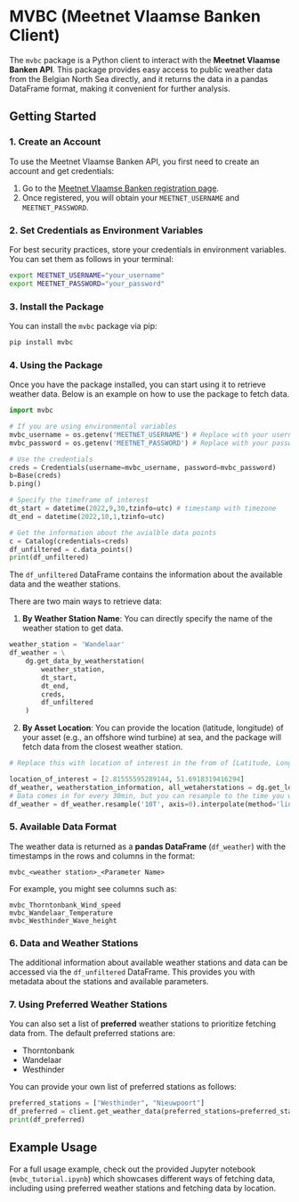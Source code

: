 
# MVBC (Meetnet Vlaamse Banken Client)

The `mvbc` package is a Python client to interact with the **Meetnet Vlaamse Banken API**. This package provides easy access to public weather data from the Belgian North Sea directly, and it returns the data in a pandas DataFrame format, making it convenient for further analysis.

## Getting Started

### 1. Create an Account

To use the Meetnet Vlaamse Banken API, you first need to create an account and get credentials:

1. Go to the [Meetnet Vlaamse Banken registration page](https://meetnetvlaamsebanken.be/account/register?signin=37ffaa0bfd8682563a8290c0d73f7f95).
2. Once registered, you will obtain your `MEETNET_USERNAME` and `MEETNET_PASSWORD`.

### 2. Set Credentials as Environment Variables

For best security practices, store your credentials in environment variables. You can set them as follows in your terminal:

```bash
export MEETNET_USERNAME="your_username"
export MEETNET_PASSWORD="your_password"
```

### 3. Install the Package

You can install the `mvbc` package via pip:

```bash
pip install mvbc
```

### 4. Using the Package

Once you have the package installed, you can start using it to retrieve weather data. Below is an example on how to use the package to fetch data.

```python
import mvbc

# If you are using environmental variables
mvbc_username = os.getenv('MEETNET_USERNAME') # Replace with your usernam
mvbc_password = os.getenv('MEETNET_PASSWORD') # Replace with your password

# Use the credentials
creds = Credentials(username=mvbc_username, password=mvbc_password)
b=Base(creds)
b.ping()

# Specify the timeframe of interest
dt_start = datetime(2022,9,30,tzinfo=utc) # timestamp with timezone
dt_end = datetime(2022,10,1,tzinfo=utc)

# Get the information about the avialble data points
c = Catalog(credentials=creds)
df_unfiltered = c.data_points()
print(df_unfiltered)
```

The `df_unfiltered` DataFrame contains the information about the available data and the weather stations.

There are two main ways to retrieve data:

1. **By Weather Station Name**: You can directly specify the name of the weather station to get data.

```python
weather_station = 'Wandelaar'
df_weather = \
    dg.get_data_by_weatherstation(
        weather_station,
        dt_start,
        dt_end,
        creds,
        df_unfiltered
    )
```

2. **By Asset Location**: You can provide the location (latitude, longitude) of your asset (e.g., an offshore wind turbine) at sea, and the package will fetch data from the closest weather station.

```python
# Replace this with location of interest in the from of [Latitude, Longitude]

location_of_interest = [2.81555595289144, 51.6918319416294]   
df_weather, weatherstation_information, all_wetaherstations = dg.get_longterm_weather_data(location_of_interest, dt_start, dt_end, df=df_unfiltered, credentials=creds)
# Data comes in for every 30min, but you can resample to the time you want (e.g. 10 minutes)
df_weather = df_weather.resample('10T', axis=0).interpolate(method='linear', axis=0, limit=12)
```

### 5. Available Data Format

The weather data is returned as a **pandas DataFrame** (`df_weather`) with the timestamps in the rows and columns in the format:

```text
mvbc_<weather station>_<Parameter Name>
```

For example, you might see columns such as:

```text
mvbc_Thorntonbank_Wind_speed
mvbc_Wandelaar_Temperature
mvbc_Westhinder_Wave_height
```

### 6. Data and Weather Stations

The additional information about available weather stations and data can be accessed via the `df_unfiltered` DataFrame. This provides you with metadata about the stations and available parameters.

### 7. Using Preferred Weather Stations

You can also set a list of **preferred** weather stations to prioritize fetching data from. The default preferred stations are:

- Thorntonbank
- Wandelaar
- Westhinder

You can provide your own list of preferred stations as follows:

```python
preferred_stations = ["Westhinder", "Nieuwpoort"]
df_preferred = client.get_weather_data(preferred_stations=preferred_stations)
print(df_preferred)
```

## Example Usage

For a full usage example, check out the provided Jupyter notebook (`mvbc_tutorial.ipynb`) which showcases different ways of fetching data, including using preferred weather stations and fetching data by location.
